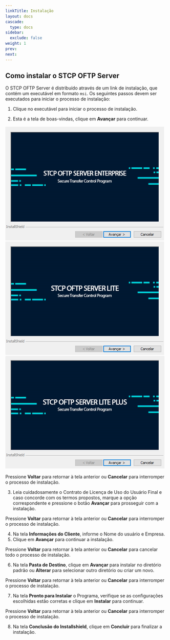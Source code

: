 ```yaml
---
linkTitle: Instalação
layout: docs
cascade:
  type: docs
sidebar:
  exclude: false
weight: 1
prev:
next:
---
```

## Como instalar o STCP OFTP Server

O STCP OFTP Server é distribuído através de um link de instalação, que contém um executável em formato `msi`. Os seguintes passos devem ser executados para iniciar o processo de instalação:

1. Clique no executável para iniciar o processo de instalação.

2. Esta é a tela de boas-vindas, clique em **Avançar** para continuar.

![](install-srv-enterprise.png "Versão Enterprise")
![](install-srv-lite.png "Versão Lite")
![](install-srv-lite-plus.png "Versão Lite Plus")

Pressione **Voltar** para retornar à tela anterior ou **Cancelar** para interromper o processo de instalação.

3. Leia cuidadosamente o Contrato de Licença de Uso do Usuário Final e caso concorde com os termos propostos, marque a opção correspondente e pressione o botão **Avançar** para prosseguir com a instalação.

Pressione **Voltar** para retornar à tela anterior ou **Cancelar** para interromper o processo de instalação.

<!-- ![](./imagem1/img3.png) -->

4. Na tela **Informações do Cliente**, informe o Nome do usuário e Empresa.
5. Clique em **Avançar** para continuar a instalação.

Pressione **Voltar** para retornar à tela anterior ou **Cancelar** para cancelar todo o processo de instalação.

<!-- ![](./imagem1/img4.png) -->

6. Na tela **Pasta de Destino**, clique em **Avançar** para instalar no diretório padrão ou **Alterar** para selecionar outro diretório ou criar um novo.

Pressione **Voltar** para retornar à tela anterior ou **Cancelar** para interromper o processo de instalação.

<!-- ![](./imagem1/img5.png) -->

7. Na tela **Pronto para Instalar** o Programa, verifique se as configurações escolhidas estão corretas e clique em **Instalar** para continuar.

Pressione **Voltar** para retornar à tela anterior ou **Cancelar** para interromper o processo de instalação.

<!-- ![](./imagem1/img6.png) -->

8. Na tela **Conclusão do Installshield**, clique em **Concluir** para finalizar a instalação.

<!-- ![](./imagem1/img7.png) -->
